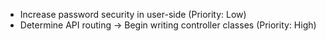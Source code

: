 - Increase password security in user-side (Priority: Low)
- Determine API routing -> Begin writing controller classes (Priority: High)